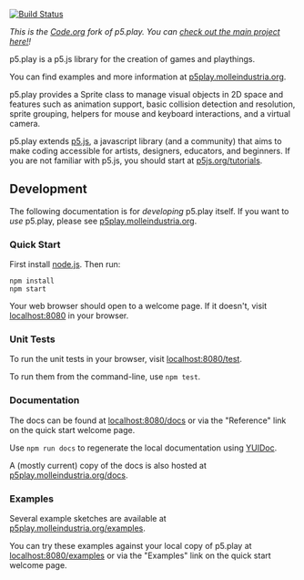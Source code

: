 [![Build Status](https://travis-ci.org/code-dot-org/p5.play.svg?branch=master)](https://travis-ci.org/code-dot-org/p5.play)

_This is the [Code.org](https://code.org/) fork of p5.play.  You can [check out the main project here!](p5play.molleindustria.org)!_

p5.play is a p5.js library for the creation of games and playthings.

You can find examples and more information at [p5play.molleindustria.org][].

p5.play provides a Sprite class to manage visual objects in 2D space and features such as animation support, basic collision detection and resolution, sprite grouping, helpers for mouse and keyboard interactions, and a virtual camera. 

p5.play extends [p5.js][], a javascript library (and a community) that aims to make coding accessible for artists, designers, educators, and beginners. If you are not familiar with p5.js, you should start at [p5js.org/tutorials][].

## Development

The following documentation is for *developing* p5.play itself. If you
want to *use* p5.play, please see [p5play.molleindustria.org][].

### Quick Start

First install [node.js][]. Then run:

```
npm install
npm start
```

Your web browser should open to a welcome page. If it doesn't, visit
[localhost:8080][] in your browser.

### Unit Tests

To run the unit tests in your browser, visit [localhost:8080/test][].

To run them from the command-line, use `npm test`.

### Documentation

The docs can be found at [localhost:8080/docs][] or via the "Reference" link on
the quick start welcome page. 

Use `npm run docs` to regenerate the local documentation using [YUIDoc][].

A (mostly current) copy of the docs is also hosted at [p5play.molleindustria.org/docs][].

### Examples

Several example sketches are available at [p5play.molleindustria.org/examples][].

You can try these examples against your local copy of p5.play at
[localhost:8080/examples][] or via the "Examples" link on the quick start
welcome page. 

  [localhost:8080]: http://localhost:8080/
  [localhost:8080/test]: http://localhost:8080/test/
  [localhost:8080/docs]: http://localhost:8080/docs/
  [localhost:8080/examples]: http://localhost:8080/examples/
  [p5.js]: https://p5js.org
  [p5js.org/tutorials]: http://p5js.org/tutorials/
  [p5play.molleindustria.org]: http://p5play.molleindustria.org
  [p5play.molleindustria.org/docs]: http://p5play.molleindustria.org/docs/
  [p5play.molleindustria.org/examples]: http://p5play.molleindustria.org/examples/
  [node.js]: https://nodejs.org/en/
  [YUIDoc]: http://yui.github.io/yuidoc/
